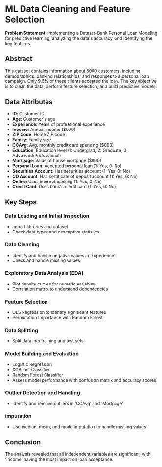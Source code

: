 # **ML Data Cleaning and Feature Selection**

**Problem Statement**: Implementing a Dataset-Bank Personal Loan Modeling for predictive learning, analyzing the data's accuracy, and identifying the key features.

## **Abstract**
This dataset contains information about 5000 customers, including demographics, banking relationships, and responses to a personal loan campaign. Only 9.6% of these clients accepted the loan. The key objective is to clean the data, perform feature selection, and build predictive models.

## **Data Attributes**
- **ID**: Customer ID
- **Age**: Customer's age
- **Experience**: Years of professional experience
- **Income**: Annual income ($000)
- **ZIP Code**: Home ZIP code
- **Family**: Family size
- **CCAvg**: Avg. monthly credit card spending ($000)
- **Education**: Education level (1: Undergrad, 2: Graduate, 3: Advanced/Professional)
- **Mortgage**: Value of house mortgage ($000)
- **Personal Loan**: Accepted personal loan (1: Yes, 0: No)
- **Securities Account**: Has securities account (1: Yes, 0: No)
- **CD Account**: Has certificate of deposit account (1: Yes, 0: No)
- **Online**: Uses internet banking (1: Yes, 0: No)
- **Credit Card**: Uses bank's credit card (1: Yes, 0: No)

## **Key Steps**

### Data Loading and Initial Inspection
- Import libraries and dataset
- Check data types and descriptive statistics

### Data Cleaning
- Identify and handle negative values in 'Experience'
- Check and handle missing values

### Exploratory Data Analysis (EDA)
- Plot density curves for numeric variables
- Correlation matrix to understand dependencies

### Feature Selection
- OLS Regression to identify significant features
- Permutation Importance with Random Forest

### Data Splitting
- Split data into training and test sets

### Model Building and Evaluation
- Logistic Regression
- XGBoost Classifier
- Random Forest Classifier
- Assess model performance with confusion matrix and accuracy scores

### Outlier Detection and Handling
- Identify and remove outliers in 'CCAvg' and 'Mortgage'

### Imputation
- Use median, mean, and mode imputation to handle missing values

## **Conclusion**
The analysis revealed that all independent variables are significant, with 'Income' having the most impact on loan acceptance.

